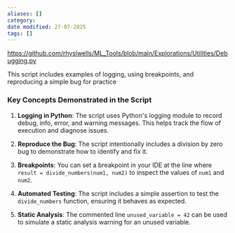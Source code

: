 ```yaml
---
aliases: []
category:
date modified: 27-07-2025
tags: []
---
```

https://github.com/rhyslwells/ML_Tools/blob/main/Explorations/Utilities/Debugging.py

This script includes examples of logging, using breakpoints, and reproducing a simple bug for practice
### Key Concepts Demonstrated in the Script

1. **Logging in Python**: The script uses Python's logging module to record debug, info, error, and warning messages. This helps track the flow of execution and diagnose issues.

2. **Reproduce the Bug**: The script intentionally includes a division by zero bug to demonstrate how to identify and fix it.

3. **Breakpoints**: You can set a breakpoint in your IDE at the line where `result = divide_numbers(num1, num2)` to inspect the values of `num1` and `num2`.

4. **Automated Testing**: The script includes a simple assertion to test the `divide_numbers` function, ensuring it behaves as expected.

5. **Static Analysis**: The commented line `unused_variable = 42` can be used to simulate a static analysis warning for an unused variable.

